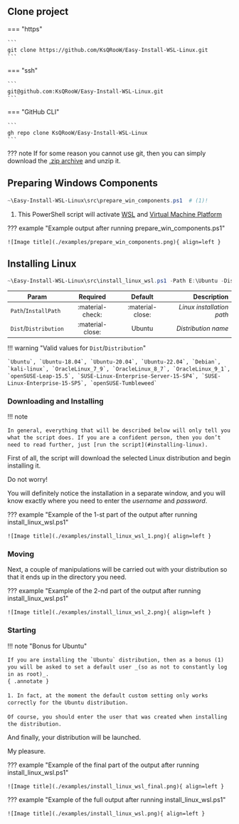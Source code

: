 ## Clone project

=== "https"

    ```
    git clone https://github.com/KsQRooW/Easy-Install-WSL-Linux.git
    ```

=== "ssh"

    ```
    git@github.com:KsQRooW/Easy-Install-WSL-Linux.git
    ```

=== "GitHub CLI"

    ```
    gh repo clone KsQRooW/Easy-Install-WSL-Linux
    ```
??? note
    If for some reason you cannot use git, then you can simply download the [.zip archive](https://github.com/KsQRooW/Easy-Install-WSL-Linux/archive/refs/heads/main.zip) and unzip it.

## Preparing Windows Components

```powershell
~\Easy-Install-WSL-Linux\src\prepare_win_components.ps1  # (1)!
```

1. This PowerShell script will activate [WSL](https://learn.microsoft.com/en-us/windows/wsl/) and [Virtual Machine Platform](https://support.microsoft.com/en-us/windows/enable-virtualization-on-windows-11-pcs-c5578302-6e43-4b4b-a449-8ced115f58e1)

??? example "Example output after running prepare_win_components.ps1"
    
    ![Image title](./examples/prepare_win_components.png){ align=left }

## Installing Linux

```powershell title="Installing Ubuntu in directory E:\Ubuntu"
~\Easy-Install-WSL-Linux\src\install_linux_wsl.ps1 -Path E:\Ubuntu -Dist Ubuntu
```

| Param                   |      Required      |     Default      |                Description |
|-------------------------|:------------------:|:----------------:|---------------------------:|
| `Path`/`InstallPath`    |  :material-check:  | :material-close: |  _Linux installation path_ |
| `Dist`/`Distribution`   |  :material-close:  |      Ubuntu      |        _Distribution name_ |

!!! warning "Valid values for `Dist`/`Distribution`"

    `Ubuntu`, `Ubuntu-18.04`, `Ubuntu-20.04`, `Ubuntu-22.04`, `Debian`, `kali-linux`, `OracleLinux_7_9`, `OracleLinux_8_7`, `OracleLinux_9_1`, `openSUSE-Leap-15.5`, `SUSE-Linux-Enterprise-Server-15-SP4`, `SUSE-Linux-Enterprise-15-SP5`, `openSUSE-Tumbleweed`

### Downloading and Installing

!!! note

    In general, everything that will be described below will only tell you what the script does. If you are a confident person, then you don’t need to read further, just [run the script](#installing-linux).

First of all, the script will download the selected Linux distribution and begin installing it. 

Do not worry! 

You will definitely notice the installation in a separate window, and you will know exactly where you need to enter the _username_ and _password_.

??? example "Example of the 1-st part of the output after running install_linux_wsl.ps1"
    
    ![Image title](./examples/install_linux_wsl_1.png){ align=left }

### Moving

Next, a couple of manipulations will be carried out with your distribution so that it ends up in the directory you need.

??? example "Example of the 2-nd part of the output after running install_linux_wsl.ps1"

    ![Image title](./examples/install_linux_wsl_2.png){ align=left }

### Starting

!!! note "Bonus for Ubuntu"
    
    If you are installing the `Ubuntu` distribution, then as a bonus (1) you will be asked to set a default user _(so as not to constantly log in as root)_.
    { .annotate }    
    
    1. In fact, at the moment the default custom setting only works correctly for the Ubuntu distribution.
    
    Of course, you should enter the user that was created when installing the distribution.


And finally, your distribution will be launched.

My pleasure.

??? example "Example of the final part of the output after running install_linux_wsl.ps1"

    ![Image title](./examples/install_linux_wsl_final.png){ align=left }

??? example "Example of the full output after running install_linux_wsl.ps1"

    ![Image title](./examples/install_linux_wsl.png){ align=left }